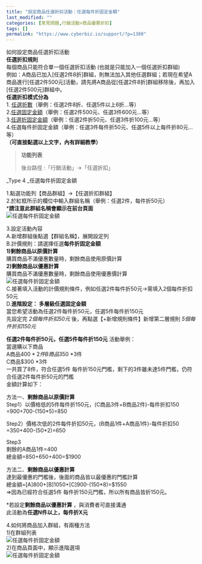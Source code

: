 ```yaml
---
title: "設定商品任選折扣活動：任選每件折固定金額"
last_modified: ""
categories: [常見問題,行銷活動>商品優惠折扣]
tags: []
permalink: "https://www.cyberbiz.io/support/?p=1380"
---
```


如何設定商品任選折扣活動  
**任選折扣規則**  
每個商品只能符合單一個任選折扣活動 (也就是只能加入一個任選折扣群組)  
例如：A商品已加入[任選2件8折]群組，則無法加入其他任選群組；若現在希望A商品進行[任選2件500元]活動，請先將A商品從[任選2件8折]群組移除後，再加入[任選2件500元]群組中。  
**任選折扣模式分為**  
1\. [任選折數](https://www.cyberbiz.co/support/?p=1304)（舉例：任選2件8折、任選5件以上6折…等）  
2.[任選固定金額](https://www.cyberbiz.co/support/?p=1335)（舉例：任選2件500元、任選3件600元…等）  
3.[任選折固定金額](https://www.cyberbiz.co/support/?p=1357)（舉例：任選2件折50元、任選3件折100元…等）  
4.任選每件折固定金額（舉例：任選3件每件折50元、任選5件以上每件折80元…等）  
**（可直接點選以上文字，內有詳細教學）**

> **功能列表**
>
> 後台路徑 :「行銷活動」→「任選折扣」  
>

_Type 4  _任選每件折固定金額

1.點選功能列【商品群組】→【任選折扣群組】  
2.於紅框所示的欄位中輸入群組名稱（舉例：任選2件，每件折50元）  
***請注意此群組名稱會顯示在前台頁面**  
![任選每件折固定金額](https://www.cyberbiz.co/support/wp-content/uploads/2019/03/任選折扣1.png)

3.設定活動內容  
A.新增群組後點選【群組名稱】，展開設定列  
B.計價規則：請選擇任選**每件折固定金額**  
**1)剩餘商品以原價計算**  
購買商品不滿優惠數量時，剩餘商品使用原價計算  
**2)剩餘商品以優惠計算**  
購買商品不滿優惠數量時，剩餘商品使用優惠價計算  
![任選每件折固定金額](https://www.cyberbiz.co/support/wp-content/uploads/2019/03/任選折扣22.png)  
C.接著填入活動的計價規則條件，例如任選2件每件折50元→需填入2個每件折扣50元  
D.**進階設定： 多層級任選固定金額**  
當您希望活動為任選2件每件折50元，任選5件每件折150元  
先設定完 _2個每件折扣50元_ 後，再點選【+新增規則條件】新增第二層規則 _5個每件折扣150元_

**任選2件每件折50元，任選5件每件折150元** 活動舉例：  
當選購以下商品  
A商品$400 *2件  
B商品$350 *3件  
C商品$300 *3件  
一共買了8件，符合任選5件 每件折150元門檻，剩下的3件雖未達5件門檻，仍符合任選2件每件折50元的門檻  
金額計算如下：

方法一、**剩餘商品以原價計算**  
Step1）以價格低的5件每件折150元，(C商品3件+B商品2件)-每件折扣150  
=900+700-(150*5)=850

Step2）價格次低的2件每件折扣50元，(B商品1件+A商品1件)-每件折扣50  
=350+400-(50*2)=650

Step3  
剩餘的A商品1件=400  
總金額=850+650+400=$1900

方法二、**剩餘商品以優惠計算**  
達到最優惠的門檻後，後面的商品皆以最優惠的門檻計算  
總金額=[A]800+[B]1050+[C]900-(150*8)=$1550  
=>因為已經符合任選5件 每件折150元門檻，所以所有商品皆折150元。

*若設定**剩餘商品以優惠計算** ，與消費者可直接溝通  
此活動為**任選N件以上，每件折X元**

4.如何將商品加入群組，有兩種方法  
1)在群組列表  
![任選每件折固定金額](https://www.cyberbiz.co/support/wp-content/uploads/2019/03/任選折扣23.png)  
2)在商品頁面中，顯示進階選項  
![任選每件折固定金額](https://www.cyberbiz.co/support/wp-content/uploads/2019/03/任選折扣24.png)

